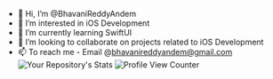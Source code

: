 - 👋 Hi, I’m @BhavaniReddyAndem
- 👀 I’m interested in iOS Development
- 🌱 I’m currently learning SwiftUI
- 💞️ I’m looking to collaborate on projects related to iOS Development
- 📫 To reach me - Email @bhavanireddyandem@gmail.com
![Your Repository's Stats](https://github-readme-stats.vercel.app/api/top-langs/?username=BhavaniReddyAndem&theme=blue-green)
![Profile View Counter](https://komarev.com/ghpvc/?username=BhavaniReddyAndem)
